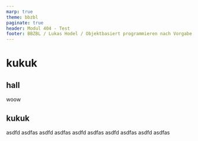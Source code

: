 ```yaml
---
marp: true
theme: bbzbl
paginate: true
header: Modul 404 - Test
footer: BBZBL / Lukas Hodel / Objektbasiert programmieren nach Vorgabe
---
```


<!-- _class: h-columns -->

# kukuk

## hall

woow

## kukuk

asdfd asdfas
asdfd asdfas
asdfd asdfas
asdfd asdfas
asdfd asdfas


